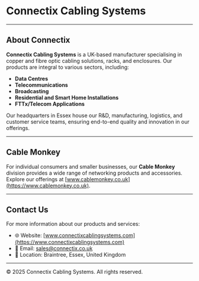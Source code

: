 # Connectix Cabling Systems
---

## About Connectix

**Connectix Cabling Systems** is a UK-based manufacturer specialising in copper and fibre optic cabling solutions, racks, and enclosures. Our products are integral to various sectors, including:

- **Data Centres**
- **Telecommunications**
- **Broadcasting**
- **Residential and Smart Home Installations**
- **FTTx/Telecom Applications**

Our headquarters in Essex house our R&D, manufacturing, logistics, and customer service teams, ensuring end-to-end quality and innovation in our offerings.

---

## Cable Monkey

For individual consumers and smaller businesses, our **Cable Monkey** division provides a wide range of networking products and accessories. Explore our offerings at [www.cablemonkey.co.uk](https://www.cablemonkey.co.uk).

---

## Contact Us

For more information about our products and services:

- 🌐 Website: [www.connectixcablingsystems.com](https://www.connectixcablingsystems.com)
- 📧 Email: sales@connectix.co.uk
- 📍 Location: Braintree, Essex, United Kingdom

---

© 2025 Connectix Cabling Systems. All rights reserved.
